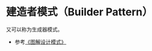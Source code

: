 # 建造者模式（Builder Pattern）

又可以称为生成器模式。

* 参考[《图解设计模式》](https://design-patterns.readthedocs.io/zh_CN/latest/creational_patterns/builder.html)
